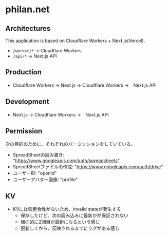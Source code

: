 # philan.net


## Architectures

This application is based on Cloudflare Workers + Next.js(Vercel).

- `/worker/*` → Cloudflare Workers
- `/api/*` → Next.js API

## Production

- Cloudflare Workers → Next.js → Cloudflare Workers →　Next.js API

## Development

- Next.js → Cloudflare Workers →　Next.js API 

## Permission

次の目的のために、それぞれのパーミッションをしていている。

- SpreadSheetの読み書き: "https://www.googleapis.com/auth/spreadsheets"
- SpreadSheetファイルの作成: "https://www.googleapis.com/auth/drive"
- ユーザーID: "openid"
- ユーザーアバター画像: "profile"

## KV 

- KVには強整合性がないため、invalid stateが発生する
    - 保存したけど、次の読み込みに最新かが保証されない
    - 傾向的に2回目が最新になるという感じ
    - 更新してから、反映されるまでにラグがある感じ

